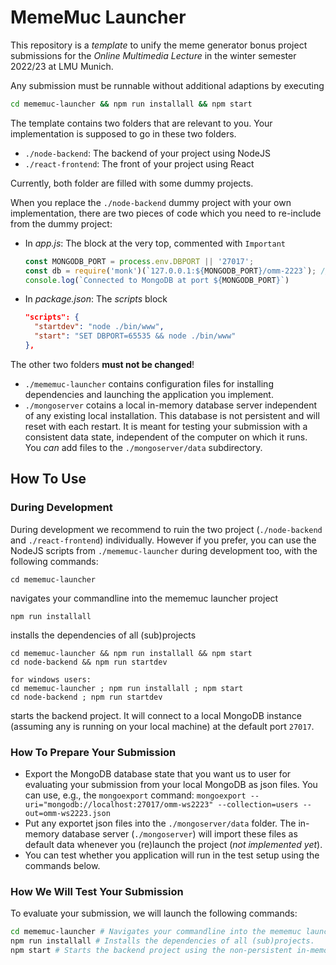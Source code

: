 # MemeMuc Launcher

This repository is a _template_ to unify the meme generator bonus project submissions for the _Online Multimedia Lecture_ in the winter semester 2022/23 at LMU Munich.

Any submission must be runnable without additional adaptions by executing
```bash
cd mememuc-launcher && npm run installall && npm start
```

The template contains two folders that are relevant to you. Your implementation is supposed to go in these two folders.
* `./node-backend`: The backend of your project using NodeJS
* `./react-frontend`: The front of your project using React

Currently, both folder are filled with some dummy projects.

When you replace the `./node-backend` dummy project with your own implementation, there are two pieces of code which you need to re-include from the dummy project:
- In _app.js_: The block at the very top, commented with `Important`
  ```JavaScript
  const MONGODB_PORT = process.env.DBPORT || '27017';
  const db = require('monk')(`127.0.0.1:${MONGODB_PORT}/omm-2223`); // connect to database omm-2223
  console.log(`Connected to MongoDB at port ${MONGODB_PORT}`)
  ```
- In _package.json_: The _scripts_ block
  ```JSON
  "scripts": {
    "startdev": "node ./bin/www",
    "start": "SET DBPORT=65535 && node ./bin/www"
  },
  ```

The other two folders __must not be changed__!
* `./mememuc-launcher` contains configuration files for installing dependencies and launching the application you implement.
* `./mongoserver` cotains a local in-memory database server independent of any existing local installation.
  This database is not persistent and will reset with each restart. It is meant for testing your submission with a consistent data state, independent of the computer on which it runs.
  You _can_ add files to the `./mongoserver/data` subdirectory.


## How To Use

### During Development

During development we recommend to ruin the two project (`./node-backend` and `./react-frontend`) individually. However if you prefer, you can use the NodeJS scripts from `./mememuc-launcher` during development too, with the following commands:

```
cd mememuc-launcher
```
navigates your commandline into the mememuc launcher project

```
npm run installall
```
installs the dependencies of all (sub)projects

```
cd mememuc-launcher && npm run installall && npm start
cd node-backend && npm run startdev

for windows users:
cd mememuc-launcher ; npm run installall ; npm start
cd node-backend ; npm run startdev

```
starts the backend project. It will connect to a local MongoDB instance (assuming any is running on your local machine) at the default port `27017`.

### How To Prepare Your Submission

- Export the MongoDB database state that you want us to user for evaluating your submission from your local MongoDB as json files. You can use, e.g., the `mongoexport` command:
`mongoexport --uri="mongodb://localhost:27017/omm-ws2223" --collection=users --out=omm-ws2223.json`
- Put any exportet json files into the `./mongoserver/data` folder. The in-memory database server (`./mongoserver`) will import these files as default data whenever you (re)launch the project (_not implemented yet_).
- You can test whether you application will run in the test setup using the commands below.

### How We Will Test Your Submission

To evaluate your submission, we will launch the following commands:

```bash
cd mememuc-launcher # Navigates your commandline into the mememuc launcher project.
npm run installall # Installs the dependencies of all (sub)projects.
npm start # Starts the backend project using the non-persistent in-memory MongoDB instance.
```